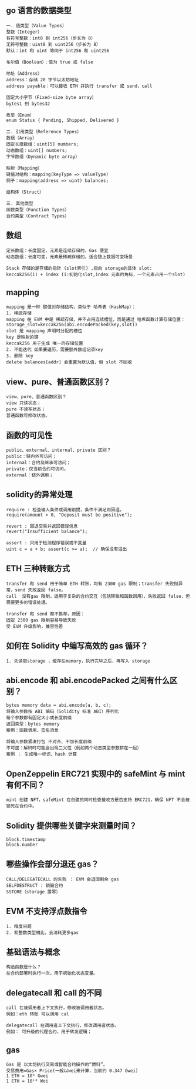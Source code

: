## go 语言的数据类型
```
一. 值类型（Value Types）
整数（Integer）
有符号整数：int8 到 int256（步长为 8）
无符号整数：uint8 到 uint256（步长为 8）
默认：int 和 uint 等同于 int256 和 uint256

布尔值（Boolean）：值为 true 或 false

地址（Address）
address：存储 20 字节以太坊地址
address payable：可以接收 ETH 并执行 transfer 或 send，call

固定大小字节（Fixed-size byte array）
bytes1 到 bytes32

枚举（Enum）
enum Status { Pending, Shipped, Delivered }

二. 引用类型（Reference Types）
数组（Array）
固定长度数组：uint[5] numbers;
动态数组：uint[] numbers;
字节数组（Dynamic byte array）

映射（Mapping）
键值对结构：mapping(keyType => valueType)
例子：mapping(address => uint) balances;

结构体（Struct）

三. 其他类型
函数类型（Function Types）
合约类型（Contract Types）
```

## 数组
```
定长数组：长度固定，元素是连续存储的，Gas 便宜
动态数组：长度可变，元素是稀疏存储的，适合链上数据可变场景

Stack 存储的是存储的指针 (slot索引) ,指向 storage的具体 slot:
keccak256(i) + index (i:初始化slot,index 元素的角标，一个元素占用一个slot)
```

## mapping
```
mapping 是一种 键值对存储结构，类似于 哈希表（HashMap）：
1. 稀疏存储
mapping 在 EVM 中是 稀疏存储，并不占用连续槽位，而是通过 哈希函数计算存储位置：
storage_slot=keccak256(abi.encodePacked(key,slot))
slot 是 mapping 声明时分配的槽位
key 是映射的键
keccak256 用于生成 唯一的存储位置
2. 不能迭代 如果要遍历，需要额外数组记录key
3. 删除 key
delete balances[addr] 会重置为默认值，但 slot 不回收

```


## view、pure、普通函数区别？
```
view、pure、普通函数区别？
view 只读状态；
pure 不读写状态；
普通函数可修改状态。
```

## 函数的可见性
```
public、external、internal、private 区别？
public：链内外可访问；
internal：合约及继承可访问；
private：仅当前合约可访问。
external：链外调用；
```

## solidity的异常处理
```
require : 检查输入条件或调用前提，条件不满足则回退。
require(amount > 0, "Deposit must be positive");

revert : 回退交易并返回错误信息
revert("Insufficient balance");

assert : 只用于检测程序错误或不变量
uint c = a + b; assert(c >= a);  // 确保没有溢出

```

## ETH 三种转账方式
```
transfer 和 send 用于简单 ETH 转账，均有 2300 gas 限制；transfer 失败抛异常，send 失败返回 false。
call  没有gas 限制，适用于复杂的合约交互（包括转账和函数调用），失败返回 false，但需要更多的错误处理。

transfer 和 send 都不推荐，原因：
固定 2300 gas 限制容易导致失败
受 EVM 升级影响，兼容性差
```

## 如何在 Solidity 中编写高效的 gas 循环？
```
1. 先读取storage ，缓存在memory，执行完毕之后，再写入 storage
```


## abi.encode 和 abi.encodePacked 之间有什么区别？
```
bytes memory data = abi.encode(a, b, c);
将输入参数按 ABI 编码（Solidity 标准 ABI）序列化
每个参数都有固定大小或长度前缀
返回类型：bytes memory
案例：函数调用、签名消息

将输入参数紧凑打包 不对齐、不加长度前缀
不可逆：解码时可能会出现二义性（例如两个动态类型参数拼在一起）
案例 ： 生成唯一标识、hash 计算
```


## OpenZeppelin ERC721 实现中的 safeMint 与 mint 有何不同？
```
mint 创建 NFT，safeMint 在创建的同时检查接收方是否支持 ERC721，确保 NFT 不会被锁死在合约中。
```

## Solidity 提供哪些关键字来测量时间？
```
block.timestamp
block.number
```

## 哪些操作会部分退还 gas？
```
CALL/DELEGATECALL 的失败 ： EVM 会退回剩余 gas
SELFDESTRUCT : 销毁合约
SSTORE（storage 置零）
```

## EVM 不支持浮点数指令
```
1. 精度问题
2. 和整数类型相比，会消耗更多gas
```

## 基础语法与概念
```
构造函数是什么？
在合约部署时执行一次，用于初始化状态变量。
```

## delegatecall 和 call 的不同
```
call 在被调用者上下文执行，修改被调用者状态。
例如：eth 转账 可以调用 cal 

delegatecall 在调用者上下文执行，修改调用者状态。
例如： 可升级的代理合约，用于转发逻辑；
```

## gas
```
Gas 是 以太坊执行交易或智能合约操作的“燃料”。
交易费用=Gas× Price(一般以wei来计算，当前约 0.347 Gwei)
1 ETH = 10⁹ Gwei
1 ETH = 10¹⁸ Wei
```


